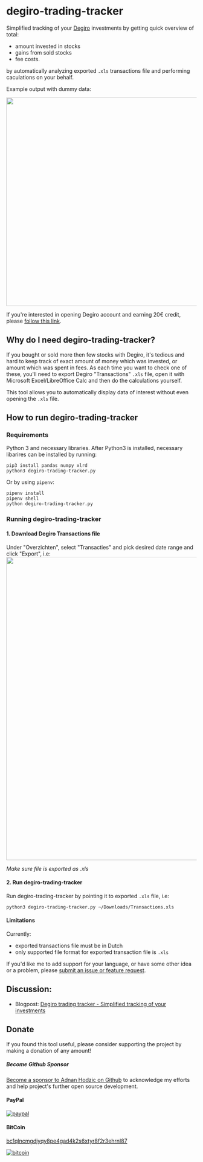 # degiro-trading-tracker

Simplified tracking of your [Degiro](https://www.degiro.com) investments by getting quick overview of total: 

* amount invested in stocks
* gains from sold stocks
* fee costs. 

by automatically analyzing exported `.xls` transactions file and performing caculations on your behalf.

Example output with dummy data:

<img src="https://foolcontrol.org/wp-content/uploads/2020/11/degiro-trading-tracker-example-output.jpg" width="550" />

If you're interested in opening Degiro account and earning 20€ credit, please [follow this link](https://www.degiro.nl/start-met-beleggen?id=25367010&amp;utm_source=mgm).


## Why do I need degiro-trading-tracker?

If you bought or sold more then few stocks with Degiro, it's tedious and hard to keep track of exact amount of money which was invested, or amount which was spent in fees. As each time you want to check one of these, you'll need to export Degiro "Transactions" `.xls` file, open it with Microsoft Excel/LibreOffice Calc and then do the calculations yourself.

This tool allows you to automatically display data of interest without even opening the `.xls` file.

## How to run degiro-trading-tracker

### Requirements

Python 3 and necessary libraries. After Python3 is installed, necessary libarires can be installed by running:
```
pip3 install pandas numpy xlrd
python3 degiro-trading-tracker.py
```

Or by using `pipenv`:

```
pipenv install
pipenv shell
python degiro-trading-tracker.py
```


### Running degiro-trading-tracker

#### 1. Download Degiro Transactions file

Under "Overzichten", select "Transacties" and pick desired date range and click "Export", i.e:
<img src="https://foolcontrol.org/wp-content/uploads/2020/11/degiro-transactions-export.jpg" width="800" />

*Make sure file is exported as .xls*

#### 2. Run degiro-trading-tracker

Run degiro-trading-tracker by pointing it to exported `.xls` file, i.e:

```
python3 degiro-trading-tracker.py ~/Downloads/Transactions.xls
```

#### Limitations

Currently:

* exported transactions file must be in Dutch
* only supported file format for exported transaction file is `.xls`

If you'd like me to add support for your language, or have some other idea or a problem, please [submit an issue or feature request](https://github.com/AdnanHodzic/degiro-trading-tracker/issues).

## Discussion:

* Blogpost: [Degiro trading tracker - Simplified tracking of your investments](http://foolcontrol.org/?p=3614)

## Donate

If you found this tool useful, please consider supporting the project by making a donation of any amount!

##### Become Github Sponsor

[Become a sponsor to Adnan Hodzic on Github](https://github.com/sponsors/AdnanHodzic) to acknowledge my efforts and help project's further open source development.

#### PayPal
[![paypal](https://www.paypalobjects.com/en_US/NL/i/btn/btn_donateCC_LG.gif)](https://www.paypal.com/cgi-bin/webscr?cmd=_donations&business=adnan%40hodzic.org&item_name=Purpose%3A+Contribution+for+work+on+degiro-trader-tracker&currency_code=EUR)

#### BitCoin
[bc1qlncmgdjyqy8pe4gad4k2s6xtyr8f2r3ehrnl87](bitcoin:bc1qlncmgdjyqy8pe4gad4k2s6xtyr8f2r3ehrnl87)

[![bitcoin](https://foolcontrol.org/wp-content/uploads/2019/08/btc-donate-displaylink-debian.png)](bitcoin:bc1qlncmgdjyqy8pe4gad4k2s6xtyr8f2r3ehrnl87)
